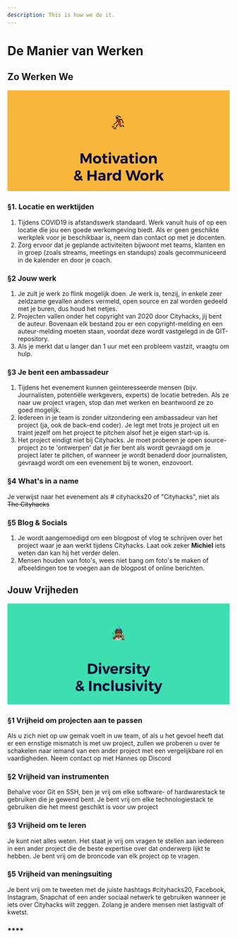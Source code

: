 ```yaml
---
description: This is how we do it.
---
```


# De Manier van Werken

## **Zo Werken We**

![Motivation &amp; Hard Work!](.gitbook/assets/screenshot-2019-06-18-at-15.11.32.png)

### §1. Locatie en werktijden 

1. Tijdens COVID19 is afstandswerk standaard. Werk vanuit huis of op een locatie die jou een goede werkomgeving biedt. Als er geen geschikte werkplek voor je beschikbaar is, neem dan contact op met je docenten. 
2. Zorg ervoor dat je geplande activiteiten bijwoont met teams, klanten en in groep \(zoals streams, meetings en standups\) zoals gecommuniceerd in de kalender en door je coach. 

### §2 Jouw werk 

1. Je zult je werk zo flink mogelijk doen. Je werk is, tenzij, in enkele zeer zeldzame gevallen anders vermeld, open source en zal worden gedeeld met je buren, dus houd het netjes.
2.  Projecten vallen onder het copyright van 2020 door Cityhacks, jij bent de auteur. Bovenaan elk bestand zou er een copyright-melding en een auteur-melding moeten staan, voordat deze wordt vastgelegd in de GIT-repository. 
3. Als je merkt dat u langer dan 1 uur met een probleem vastzit, vraagt ​​u om hulp. 

### §3 Je bent een ambassadeur

1. Tijdens het evenement kunnen geïnteresseerde mensen \(bijv. Journalisten, potentiële werkgevers, experts\) de locatie betreden. Als ze naar uw project vragen, stop dan met werken en beantwoord ze zo goed mogelijk. 
2. Iedereen in je team is zonder uitzondering een ambassadeur van het project \(ja, ook de back-end coder\). Je legt met trots je project uit en traint jezelf om het project te pitchen alsof het je eigen start-up is. 
3. Het project eindigt niet bij Cityhacks. Je moet proberen je open source-project zo te 'ontwerpen' dat je fier bent als wordt gevraagd om je project later te pitchen, of wanneer je wordt benaderd door journalisten, gevraagd wordt om een ​​evenement bij te wonen, enzovoort.

### §4 What's in a name

Je verwijst naar het evenement  als \# cityhacks20 of "Cityhacks", niet als ~~The Cityhacks~~ 

### §5 Blog & Socials

1. Je wordt aangemoedigd om een ​​blogpost of vlog te schrijven over het project waar je aan werkt tijdens Cityhacks. Laat ook zeker **Michiel** iets weten dan kan hij het verder delen.
2. Mensen houden van foto's, wees niet bang om foto's te maken of afbeeldingen toe te voegen aan de blogpost of online berichten.

## **Jouw Vrijheden**

![Freedom for everyone!](.gitbook/assets/screenshot-2019-06-18-at-15.11.25.png)

### §1 Vrijheid om projecten aan te passen

Als u zich niet op uw gemak voelt in uw team, of als u het gevoel heeft dat er een ernstige mismatch is met uw project, zullen we proberen u over te schakelen naar iemand van een ander project met een vergelijkbare rol en vaardigheden. Neem contact op met Hannes op Discord 

### §2 Vrijheid van instrumenten

Behalve voor Git en SSH, ben je vrij om elke software- of hardwarestack te gebruiken die je gewend bent. Je bent vrij om elke technologiestack te gebruiken die het meest geschikt is voor uw project

### §3 Vrijheid om te leren

Je kunt niet alles weten. Het staat je vrij om vragen te stellen aan iedereen in een ander project die de beste expertise over dat onderwerp lijkt te hebben. Je bent vrij om de broncode van elk project op te vragen. 

### §5 Vrijheid van meningsuiting

Je bent vrij om te tweeten met de juiste hashtags \#cityhacks20, Facebook, Instagram, Snapchat of een ander sociaal netwerk te gebruiken wanneer je iets over Cityhacks wilt zeggen. Zolang je andere mensen niet lastigvalt of kwetst.

### \*\*\*\*

